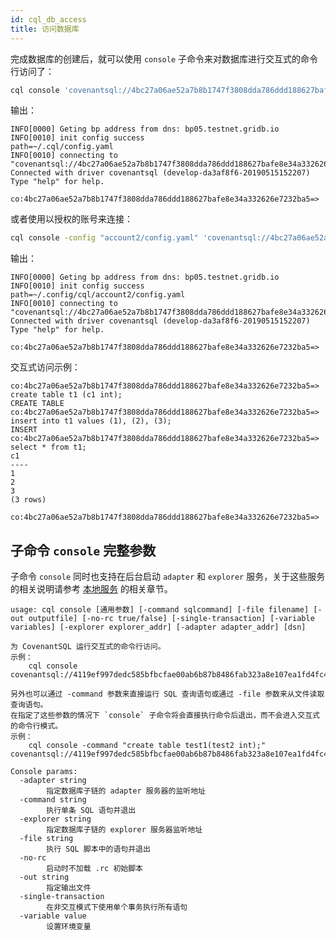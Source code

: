 ```yaml
---
id: cql_db_access
title: 访问数据库
---
```


完成数据库的创建后，就可以使用 `console` 子命令来对数据库进行交互式的命令行访问了：

```bash
cql console 'covenantsql://4bc27a06ae52a7b8b1747f3808dda786ddd188627bafe8e34a332626e7232ba5'
```

输出：

    INFO[0000] Geting bp address from dns: bp05.testnet.gridb.io
    INFO[0010] init config success                           path=~/.cql/config.yaml
    INFO[0010] connecting to "covenantsql://4bc27a06ae52a7b8b1747f3808dda786ddd188627bafe8e34a332626e7232ba5" 
    Connected with driver covenantsql (develop-da3af8f6-20190515152207)
    Type "help" for help.

    co:4bc27a06ae52a7b8b1747f3808dda786ddd188627bafe8e34a332626e7232ba5=>

或者使用以授权的账号来连接：

```bash
cql console -config "account2/config.yaml" 'covenantsql://4bc27a06ae52a7b8b1747f3808dda786ddd188627bafe8e34a332626e7232ba5'
```

输出：

    INFO[0000] Geting bp address from dns: bp05.testnet.gridb.io
    INFO[0010] init config success                           path=~/.config/cql/account2/config.yaml
    INFO[0010] connecting to "covenantsql://4bc27a06ae52a7b8b1747f3808dda786ddd188627bafe8e34a332626e7232ba5" 
    Connected with driver covenantsql (develop-da3af8f6-20190515152207)
    Type "help" for help.

    co:4bc27a06ae52a7b8b1747f3808dda786ddd188627bafe8e34a332626e7232ba5=>

交互式访问示例：

    co:4bc27a06ae52a7b8b1747f3808dda786ddd188627bafe8e34a332626e7232ba5=> create table t1 (c1 int);
    CREATE TABLE
    co:4bc27a06ae52a7b8b1747f3808dda786ddd188627bafe8e34a332626e7232ba5=> insert into t1 values (1), (2), (3);
    INSERT
    co:4bc27a06ae52a7b8b1747f3808dda786ddd188627bafe8e34a332626e7232ba5=> select * from t1;
    c1
    ----
    1
    2
    3
    (3 rows)

    co:4bc27a06ae52a7b8b1747f3808dda786ddd188627bafe8e34a332626e7232ba5=> 

## 子命令 `console` 完整参数

子命令 `console` 同时也支持在后台启动 `adapter` 和 `explorer` 服务，关于这些服务的相关说明请参考 [本地服务](#本地服务) 的相关章节。

    usage: cql console [通用参数] [-command sqlcommand] [-file filename] [-out outputfile] [-no-rc true/false] [-single-transaction] [-variable variables] [-explorer explorer_addr] [-adapter adapter_addr] [dsn]

    为 CovenantSQL 运行交互式的命令行访问。
    示例：
        cql console covenantsql://4119ef997dedc585bfbcfae00ab6b87b8486fab323a8e107ea1fd4fc4f7eba5c

    另外也可以通过 -command 参数来直接运行 SQL 查询语句或通过 -file 参数来从文件读取查询语句。
    在指定了这些参数的情况下 `console` 子命令将会直接执行命令后退出，而不会进入交互式的命令行模式。
    示例：
        cql console -command "create table test1(test2 int);" covenantsql://4119ef997dedc585bfbcfae00ab6b87b8486fab323a8e107ea1fd4fc4f7eba5c

    Console params:
      -adapter string
            指定数据库子链的 adapter 服务器的监听地址
      -command string
            执行单条 SQL 语句并退出
      -explorer string
            指定数据库子链的 explorer 服务器监听地址
      -file string
            执行 SQL 脚本中的语句并退出
      -no-rc
            启动时不加载 .rc 初始脚本
      -out string
            指定输出文件
      -single-transaction
            在非交互模式下使用单个事务执行所有语句
      -variable value
            设置环境变量
